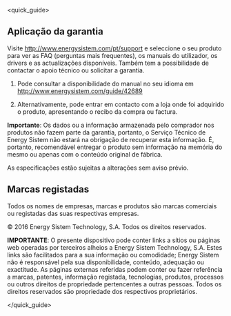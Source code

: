 <quick_guide>
## Aplicação da garantia

Visite http://www.energysistem.com/pt/support e seleccione o seu produto para ver as FAQ (perguntas mais frequentes), os manuais do utilizador, os drivers e as actualizações disponíveis. Também tem a possibilidade de contactar o apoio técnico ou solicitar a garantia.

1. Pode consultar a disponibilidade do manual no seu idioma em http://www.energysistem.com/guide/42689

2. Alternativamente, pode entrar em contacto com a loja onde foi adquirido o produto, apresentando o recibo da compra ou factura.

**Importante**: Os dados ou a informação armazenada pelo comprador nos produtos não fazem parte da garantia, portanto, o Serviço Técnico de Energy Sistem não estará na obrigação de recuperar esta informação. É, portanto, recomendável entregar o produto sem informação na memória do mesmo ou apenas com o conteúdo original de fábrica.

As especificações estão sujeitas a alterações sem aviso prévio.


## Marcas registadas

Todos os nomes de empresas, marcas e produtos são marcas comerciais ou registadas das suas respectivas empresas.

© 2016 Energy Sistem Technology, S.A. Todos os direitos reservados.

**IMPORTANTE**: O presente dispositivo pode conter links a sítios ou páginas web operadas por terceiros alheios a Energy Sistem Technology, S.A. Estes links são facilitados para a sua informação ou comodidade; Energy Sistem não é responsável pela sua disponibilidade, conteúdo, adequação ou exactitude. As páginas externas referidas podem conter ou fazer referência a marcas, patentes, informação registada, tecnologias, produtos, processos ou outros direitos de propriedade pertencentes a outras pessoas. Todos os direitos reservados são propriedade dos respectivos proprietários.

</quick_guide>


